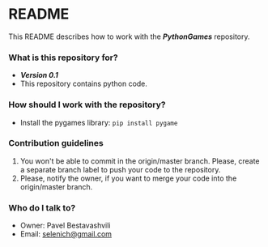 # README #

This README describes how to work with the ***PythonGames*** repository.

### What is this repository for? ###

- ***Version 0.1***
- This repository contains python code.

### How should I work with the repository? ###

- Install the pygames library: `pip install pygame`
	
### Contribution guidelines ###

1. You won't be able to commit in the origin/master branch. Please, create a separate branch label to push your code to the repository.
2. Please, notify the owner, if you want to merge your code into the origin/master branch. 

### Who do I talk to? ###

* Owner: Pavel Bestavashvili 
* Email: selenich@gmail.com
